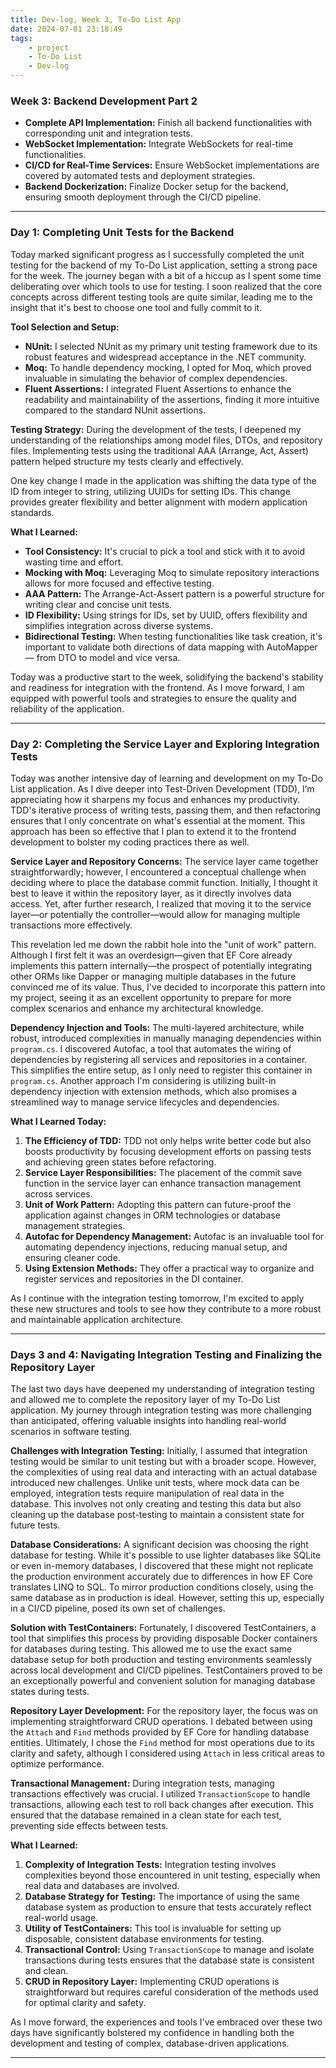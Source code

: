 ```yaml
---
title: Dev-log, Week 3, To-Do List App
date: 2024-07-01 23:18:49
tags:
    - project
    - To-Do List
    - Dev-log
---
```


### Week 3: Backend Development Part 2

-   **Complete API Implementation:** Finish all backend functionalities with corresponding unit and integration tests.
-   **WebSocket Implementation:** Integrate WebSockets for real-time functionalities.
-   **CI/CD for Real-Time Services:** Ensure WebSocket implementations are covered by automated tests and deployment strategies.
-   **Backend Dockerization:** Finalize Docker setup for the backend, ensuring smooth deployment through the CI/CD pipeline.

---

### Day 1: Completing Unit Tests for the Backend

Today marked significant progress as I successfully completed the unit testing for the backend of my To-Do List application, setting a strong pace for the week. The journey began with a bit of a hiccup as I spent some time deliberating over which tools to use for testing. I soon realized that the core concepts across different testing tools are quite similar, leading me to the insight that it's best to choose one tool and fully commit to it.

**Tool Selection and Setup:**

-   **NUnit:** I selected NUnit as my primary unit testing framework due to its robust features and widespread acceptance in the .NET community.
-   **Moq:** To handle dependency mocking, I opted for Moq, which proved invaluable in simulating the behavior of complex dependencies.
-   **Fluent Assertions:** I integrated Fluent Assertions to enhance the readability and maintainability of the assertions, finding it more intuitive compared to the standard NUnit assertions.

**Testing Strategy:**
During the development of the tests, I deepened my understanding of the relationships among model files, DTOs, and repository files. Implementing tests using the traditional AAA (Arrange, Act, Assert) pattern helped structure my tests clearly and effectively.

One key change I made in the application was shifting the data type of the ID from integer to string, utilizing UUIDs for setting IDs. This change provides greater flexibility and better alignment with modern application standards.

**What I Learned:**

-   **Tool Consistency:** It's crucial to pick a tool and stick with it to avoid wasting time and effort.
-   **Mocking with Moq:** Leveraging Moq to simulate repository interactions allows for more focused and effective testing.
-   **AAA Pattern:** The Arrange-Act-Assert pattern is a powerful structure for writing clear and concise unit tests.
-   **ID Flexibility:** Using strings for IDs, set by UUID, offers flexibility and simplifies integration across diverse systems.
-   **Bidirectional Testing:** When testing functionalities like task creation, it's important to validate both directions of data mapping with AutoMapper — from DTO to model and vice versa.

Today was a productive start to the week, solidifying the backend's stability and readiness for integration with the frontend. As I move forward, I am equipped with powerful tools and strategies to ensure the quality and reliability of the application.

---

### Day 2: Completing the Service Layer and Exploring Integration Tests

Today was another intensive day of learning and development on my To-Do List application. As I dive deeper into Test-Driven Development (TDD), I’m appreciating how it sharpens my focus and enhances my productivity. TDD's iterative process of writing tests, passing them, and then refactoring ensures that I only concentrate on what's essential at the moment. This approach has been so effective that I plan to extend it to the frontend development to bolster my coding practices there as well.

**Service Layer and Repository Concerns:**
The service layer came together straightforwardly; however, I encountered a conceptual challenge when deciding where to place the database commit function. Initially, I thought it best to leave it within the repository layer, as it directly involves data access. Yet, after further research, I realized that moving it to the service layer—or potentially the controller—would allow for managing multiple transactions more effectively.

This revelation led me down the rabbit hole into the "unit of work" pattern. Although I first felt it was an overdesign—given that EF Core already implements this pattern internally—the prospect of potentially integrating other ORMs like Dapper or managing multiple databases in the future convinced me of its value. Thus, I've decided to incorporate this pattern into my project, seeing it as an excellent opportunity to prepare for more complex scenarios and enhance my architectural knowledge.

**Dependency Injection and Tools:**
The multi-layered architecture, while robust, introduced complexities in manually managing dependencies within `program.cs`. I discovered Autofac, a tool that automates the wiring of dependencies by registering all services and repositories in a container. This simplifies the entire setup, as I only need to register this container in `program.cs`. Another approach I'm considering is utilizing built-in dependency injection with extension methods, which also promises a streamlined way to manage service lifecycles and dependencies.

**What I Learned Today:**

1. **The Efficiency of TDD:** TDD not only helps write better code but also boosts productivity by focusing development efforts on passing tests and achieving green states before refactoring.
2. **Service Layer Responsibilities:** The placement of the commit save function in the service layer can enhance transaction management across services.
3. **Unit of Work Pattern:** Adopting this pattern can future-proof the application against changes in ORM technologies or database management strategies.
4. **Autofac for Dependency Management:** Autofac is an invaluable tool for automating dependency injections, reducing manual setup, and ensuring cleaner code.
5. **Using Extension Methods:** They offer a practical way to organize and register services and repositories in the DI container.

As I continue with the integration testing tomorrow, I'm excited to apply these new structures and tools to see how they contribute to a more robust and maintainable application architecture.

---

### Days 3 and 4: Navigating Integration Testing and Finalizing the Repository Layer

The last two days have deepened my understanding of integration testing and allowed me to complete the repository layer of my To-Do List application. My journey through integration testing was more challenging than anticipated, offering valuable insights into handling real-world scenarios in software testing.

**Challenges with Integration Testing:**
Initially, I assumed that integration testing would be similar to unit testing but with a broader scope. However, the complexities of using real data and interacting with an actual database introduced new challenges. Unlike unit tests, where mock data can be employed, integration tests require manipulation of real data in the database. This involves not only creating and testing this data but also cleaning up the database post-testing to maintain a consistent state for future tests.

**Database Considerations:**
A significant decision was choosing the right database for testing. While it's possible to use lighter databases like SQLite or even in-memory databases, I discovered that these might not replicate the production environment accurately due to differences in how EF Core translates LINQ to SQL. To mirror production conditions closely, using the same database as in production is ideal. However, setting this up, especially in a CI/CD pipeline, posed its own set of challenges.

**Solution with TestContainers:**
Fortunately, I discovered TestContainers, a tool that simplifies this process by providing disposable Docker containers for databases during testing. This allowed me to use the exact same database setup for both production and testing environments seamlessly across local development and CI/CD pipelines. TestContainers proved to be an exceptionally powerful and convenient solution for managing database states during tests.

**Repository Layer Development:**
For the repository layer, the focus was on implementing straightforward CRUD operations. I debated between using the `Attach` and `Find` methods provided by EF Core for handling database entities. Ultimately, I chose the `Find` method for most operations due to its clarity and safety, although I considered using `Attach` in less critical areas to optimize performance.

**Transactional Management:**
During integration tests, managing transactions effectively was crucial. I utilized `TransactionScope` to handle transactions, allowing each test to roll back changes after execution. This ensured that the database remained in a clean state for each test, preventing side effects between tests.

**What I Learned:**

1. **Complexity of Integration Tests:** Integration testing involves complexities beyond those encountered in unit testing, especially when real data and databases are involved.
2. **Database Strategy for Testing:** The importance of using the same database system as production to ensure that tests accurately reflect real-world usage.
3. **Utility of TestContainers:** This tool is invaluable for setting up disposable, consistent database environments for testing.
4. **Transactional Control:** Using `TransactionScope` to manage and isolate transactions during tests ensures that the database state is consistent and clean.
5. **CRUD in Repository Layer:** Implementing CRUD operations is straightforward but requires careful consideration of the methods used for optimal clarity and safety.

As I move forward, the experiences and tools I've embraced over these two days have significantly bolstered my confidence in handling both the development and testing of complex, database-driven applications.

---
